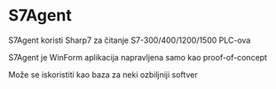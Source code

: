 # S7Agent

S7Agent koristi Sharp7 za čitanje S7-300/400/1200/1500 PLC-ova

S7Agent je WinForm aplikacija napravljena samo kao proof-of-concept

Može se iskoristiti kao baza za neki ozbiljniji softver
